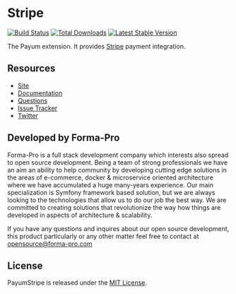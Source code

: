 # Stripe
[![Build Status](https://travis-ci.org/Payum/Stripe.png?branch=master)](https://travis-ci.org/Payum/Stripe)
[![Total Downloads](https://poser.pugx.org/payum/Stripe/d/total.png)](https://packagist.org/packages/payum/Stripe)
[![Latest Stable Version](https://poser.pugx.org/payum/Stripe/version.png)](https://packagist.org/packages/payum/Stripe)

The Payum extension. It provides [Stripe](https://stripe.com) payment integration.

## Resources

* [Site](https://payum.forma-pro.com/)
* [Documentation](https://github.com/Payum/Payum/blob/master/docs/index.md#stripe)
* [Questions](http://stackoverflow.com/questions/tagged/payum)
* [Issue Tracker](https://github.com/Payum/Payum/issues)
* [Twitter](https://twitter.com/payumphp)

## Developed by Forma-Pro

Forma-Pro is a full stack development company which interests also spread to open source development. 
Being a team of strong professionals we have an aim an ability to help community by developing cutting edge solutions in the areas of e-commerce, docker & microservice oriented architecture where we have accumulated a huge many-years experience. 
Our main specialization is Symfony framework based solution, but we are always looking to the technologies that allow us to do our job the best way. We are committed to creating solutions that revolutionize the way how things are developed in aspects of architecture & scalability.

If you have any questions and inquires about our open source development, this product particularly or any other matter feel free to contact at opensource@forma-pro.com

## License

PayumStripe is released under the [MIT License](LICENSE).
